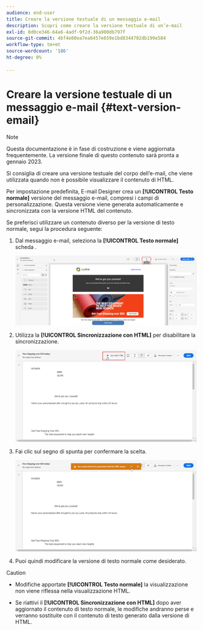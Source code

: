 ```yaml
---
audience: end-user
title: Creare la versione testuale di un messaggio e-mail
description: Scopri come creare la versione testuale di un’e-mail
exl-id: 8d0ce346-64a6-4adf-9f2d-36a900db797f
source-git-commit: 4bf4e80ea7ea6457e659e1bd8344702db199e584
workflow-type: tm+mt
source-wordcount: '186'
ht-degree: 0%

---
```


# Creare la versione testuale di un messaggio e-mail {#text-version-email}

>[!NOTE]
>
>Questa documentazione è in fase di costruzione e viene aggiornata frequentemente. La versione finale di questo contenuto sarà pronta a gennaio 2023.

Si consiglia di creare una versione testuale del corpo dell’e-mail, che viene utilizzata quando non è possibile visualizzare il contenuto di HTML.

Per impostazione predefinita, E-mail Designer crea un **[!UICONTROL Testo normale]** versione del messaggio e-mail, compresi i campi di personalizzazione. Questa versione viene generata automaticamente e sincronizzata con la versione HTML del contenuto.

Se preferisci utilizzare un contenuto diverso per la versione di testo normale, segui la procedura seguente:

1. Dal messaggio e-mail, seleziona la **[!UICONTROL Testo normale]** scheda .

   ![](assets/text_version_3.png)

1. Utilizza la **[!UICONTROL Sincronizzazione con HTML]** per disabilitare la sincronizzazione.

   ![](assets/text_version_1.png)

1. Fai clic sul segno di spunta per confermare la scelta.

   ![](assets/text_version_2.png)

1. Puoi quindi modificare la versione di testo normale come desiderato.

>[!CAUTION]
>
>* Modifiche apportate **[!UICONTROL Testo normale]** la visualizzazione non viene riflessa nella visualizzazione HTML.
>
>* Se riattivi il **[!UICONTROL Sincronizzazione con HTML]** dopo aver aggiornato il contenuto di testo normale, le modifiche andranno perse e verranno sostituite con il contenuto di testo generato dalla versione di HTML.

